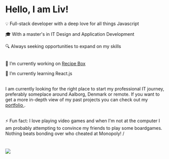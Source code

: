 # Hello, I am Liv!

:bulb: Full-stack developer with a deep love for all things Javascript

:mortar_board: With a master's in IT Design and Application Development

:mag: Always seeking opportunities to expand on my skills <br/><br/>



🔭 I’m currently working on [Recipe Box](https://github.com/LiviaBoeriu/RecipeBox)

🌱 I’m currently learning React.js <br/><br/>


I am currently looking for the right place to start my professional IT journey, preferably someplace around Aalborg, Denmark or remote. If you want to get a more in-depth view of my past projects you can check out my [ portfolio ](https://liviaboeriu.com). <br/><br/>


⚡ Fun fact: I love playing video games and when I'm not at the computer I am probably attempting to convince my friends to play some boardgames. Nothing beats bonding over who cheated at Monopoly! /

#
<a href="https://www.linkedin.com/in/liviaboeriu/"><img src="https://img.shields.io/badge/linkedin-%230077B5.svg?&style=for-the-badge&logo=linkedin&logoColor=white" /></a>
